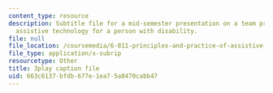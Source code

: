 ```yaml
---
content_type: resource
description: Subtitle file for a mid-semester presentation on a team project to develop
  assistive technology for a person with disability.
file: null
file_location: /coursemedia/6-811-principles-and-practice-of-assistive-technology-fall-2014/663c6137bfdb677e1ea75a8470cabb47_EWjWv1YBB7A.srt
file_type: application/x-subrip
resourcetype: Other
title: 3play caption file
uid: 663c6137-bfdb-677e-1ea7-5a8470cabb47
---
```


